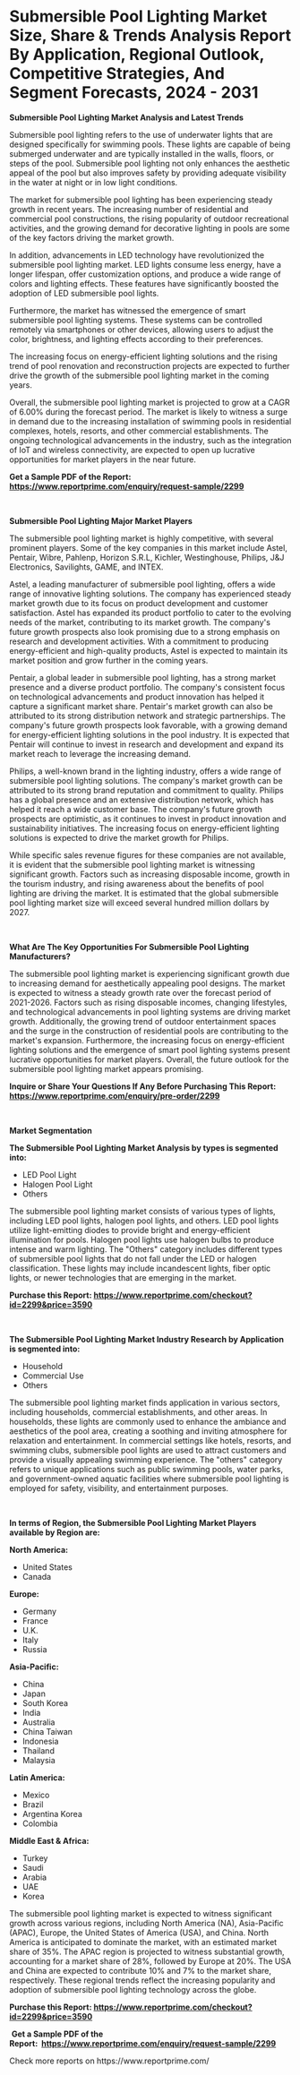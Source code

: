 <p><h1>Submersible Pool Lighting Market Size, Share & Trends Analysis Report By Application, Regional Outlook, Competitive Strategies, And Segment Forecasts, 2024 - 2031</h1></p><p><strong>Submersible Pool Lighting Market Analysis and Latest Trends</strong></p>
<p><p>Submersible pool lighting refers to the use of underwater lights that are designed specifically for swimming pools. These lights are capable of being submerged underwater and are typically installed in the walls, floors, or steps of the pool. Submersible pool lighting not only enhances the aesthetic appeal of the pool but also improves safety by providing adequate visibility in the water at night or in low light conditions.</p><p>The market for submersible pool lighting has been experiencing steady growth in recent years. The increasing number of residential and commercial pool constructions, the rising popularity of outdoor recreational activities, and the growing demand for decorative lighting in pools are some of the key factors driving the market growth.</p><p>In addition, advancements in LED technology have revolutionized the submersible pool lighting market. LED lights consume less energy, have a longer lifespan, offer customization options, and produce a wide range of colors and lighting effects. These features have significantly boosted the adoption of LED submersible pool lights.</p><p>Furthermore, the market has witnessed the emergence of smart submersible pool lighting systems. These systems can be controlled remotely via smartphones or other devices, allowing users to adjust the color, brightness, and lighting effects according to their preferences.</p><p>The increasing focus on energy-efficient lighting solutions and the rising trend of pool renovation and reconstruction projects are expected to further drive the growth of the submersible pool lighting market in the coming years.</p><p>Overall, the submersible pool lighting market is projected to grow at a CAGR of 6.00% during the forecast period. The market is likely to witness a surge in demand due to the increasing installation of swimming pools in residential complexes, hotels, resorts, and other commercial establishments. The ongoing technological advancements in the industry, such as the integration of IoT and wireless connectivity, are expected to open up lucrative opportunities for market players in the near future.</p></p>
<p><strong>Get a Sample PDF of the Report:&nbsp; <a href="https://www.reportprime.com/enquiry/request-sample/2299">https://www.reportprime.com/enquiry/request-sample/2299</a></strong></p>
<p>&nbsp;</p>
<p><strong>Submersible Pool Lighting Major Market Players</strong></p>
<p><p>The submersible pool lighting market is highly competitive, with several prominent players. Some of the key companies in this market include Astel, Pentair, Wibre, Pahlenp, Horizon S.R.L, Kichler, Westinghouse, Philips, J&J Electronics, Savilights, GAME, and INTEX.</p><p>Astel, a leading manufacturer of submersible pool lighting, offers a wide range of innovative lighting solutions. The company has experienced steady market growth due to its focus on product development and customer satisfaction. Astel has expanded its product portfolio to cater to the evolving needs of the market, contributing to its market growth. The company's future growth prospects also look promising due to a strong emphasis on research and development activities. With a commitment to producing energy-efficient and high-quality products, Astel is expected to maintain its market position and grow further in the coming years.</p><p>Pentair, a global leader in submersible pool lighting, has a strong market presence and a diverse product portfolio. The company's consistent focus on technological advancements and product innovation has helped it capture a significant market share. Pentair's market growth can also be attributed to its strong distribution network and strategic partnerships. The company's future growth prospects look favorable, with a growing demand for energy-efficient lighting solutions in the pool industry. It is expected that Pentair will continue to invest in research and development and expand its market reach to leverage the increasing demand.</p><p>Philips, a well-known brand in the lighting industry, offers a wide range of submersible pool lighting solutions. The company's market growth can be attributed to its strong brand reputation and commitment to quality. Philips has a global presence and an extensive distribution network, which has helped it reach a wide customer base. The company's future growth prospects are optimistic, as it continues to invest in product innovation and sustainability initiatives. The increasing focus on energy-efficient lighting solutions is expected to drive the market growth for Philips.</p><p>While specific sales revenue figures for these companies are not available, it is evident that the submersible pool lighting market is witnessing significant growth. Factors such as increasing disposable income, growth in the tourism industry, and rising awareness about the benefits of pool lighting are driving the market. It is estimated that the global submersible pool lighting market size will exceed several hundred million dollars by 2027.</p></p>
<p>&nbsp;</p>
<p><strong>What Are The Key Opportunities For Submersible Pool Lighting Manufacturers?</strong></p>
<p><p>The submersible pool lighting market is experiencing significant growth due to increasing demand for aesthetically appealing pool designs. The market is expected to witness a steady growth rate over the forecast period of 2021-2026. Factors such as rising disposable incomes, changing lifestyles, and technological advancements in pool lighting systems are driving market growth. Additionally, the growing trend of outdoor entertainment spaces and the surge in the construction of residential pools are contributing to the market's expansion. Furthermore, the increasing focus on energy-efficient lighting solutions and the emergence of smart pool lighting systems present lucrative opportunities for market players. Overall, the future outlook for the submersible pool lighting market appears promising.</p></p>
<p><strong>Inquire or Share Your Questions If Any Before Purchasing This Report: <a href="https://www.reportprime.com/enquiry/pre-order/2299">https://www.reportprime.com/enquiry/pre-order/2299</a></strong></p>
<p>&nbsp;</p>
<p><strong>Market Segmentation</strong></p>
<p><strong>The Submersible Pool Lighting Market Analysis by types is segmented into:</strong></p>
<p><ul><li>LED Pool Light</li><li>Halogen Pool Light</li><li>Others</li></ul></p>
<p><p>The submersible pool lighting market consists of various types of lights, including LED pool lights, halogen pool lights, and others. LED pool lights utilize light-emitting diodes to provide bright and energy-efficient illumination for pools. Halogen pool lights use halogen bulbs to produce intense and warm lighting. The "Others" category includes different types of submersible pool lights that do not fall under the LED or halogen classification. These lights may include incandescent lights, fiber optic lights, or newer technologies that are emerging in the market.</p></p>
<p><strong>Purchase this Report:&nbsp;<a href="https://www.reportprime.com/checkout?id=2299&price=3590">https://www.reportprime.com/checkout?id=2299&price=3590</a></strong></p>
<p>&nbsp;</p>
<p><strong>The Submersible Pool Lighting Market Industry Research by Application is segmented into:</strong></p>
<p><ul><li>Household</li><li>Commercial Use</li><li>Others</li></ul></p>
<p><p>The submersible pool lighting market finds application in various sectors, including households, commercial establishments, and other areas. In households, these lights are commonly used to enhance the ambiance and aesthetics of the pool area, creating a soothing and inviting atmosphere for relaxation and entertainment. In commercial settings like hotels, resorts, and swimming clubs, submersible pool lights are used to attract customers and provide a visually appealing swimming experience. The "others" category refers to unique applications such as public swimming pools, water parks, and government-owned aquatic facilities where submersible pool lighting is employed for safety, visibility, and entertainment purposes.</p></p>
<p>&nbsp;</p>
<p><strong>In terms of Region, the Submersible Pool Lighting Market Players available by Region are:</strong></p>
<p>
    <p> <strong> North America: </strong>
        <ul>
            <li>United States</li>
            <li>Canada</li>
        </ul>
        </p> 
    <p> <strong> Europe: </strong>
        <ul>
            <li>Germany</li>
            <li>France</li>
            <li>U.K.</li>
            <li>Italy</li>
            <li>Russia</li>
        </ul>
        </p> 
    <p> <strong> Asia-Pacific: </strong>
        <ul>
            <li>China</li>
            <li>Japan</li>
            <li>South Korea</li>
            <li>India</li>
            <li>Australia</li>
            <li>China Taiwan</li>
            <li>Indonesia</li>
            <li>Thailand</li>
            <li>Malaysia</li>
        </ul>
        </p> 
    <p> <strong> Latin America: </strong>
        <ul>
            <li>Mexico</li>
            <li>Brazil</li>
            <li>Argentina Korea</li>
            <li>Colombia</li>
        </ul>
        </p> 
    <p> <strong> Middle East & Africa: </strong>
        <ul>
            <li>Turkey</li>
            <li>Saudi</li>
            <li>Arabia</li>
            <li>UAE</li>
            <li>Korea</li>
        </ul>
    </p>
    </p>
<p><p>The submersible pool lighting market is expected to witness significant growth across various regions, including North America (NA), Asia-Pacific (APAC), Europe, the United States of America (USA), and China. North America is anticipated to dominate the market, with an estimated market share of 35%. The APAC region is projected to witness substantial growth, accounting for a market share of 28%, followed by Europe at 20%. The USA and China are expected to contribute 10% and 7% to the market share, respectively. These regional trends reflect the increasing popularity and adoption of submersible pool lighting technology across the globe.</p></p>
<p><strong>Purchase this Report: <a href="https://www.reportprime.com/checkout?id=2299&price=3590">https://www.reportprime.com/checkout?id=2299&price=3590</a></strong></p>
<p>&nbsp;<strong>Get a Sample PDF of the Report:&nbsp;&nbsp;<a href="https://www.reportprime.com/enquiry/request-sample/2299">https://www.reportprime.com/enquiry/request-sample/2299</a></strong></p>
<p><strong></strong></p>
<p>Check more reports on https://www.reportprime.com/</p>